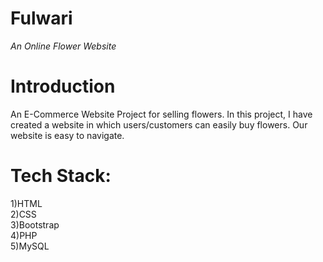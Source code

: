 # Fulwari
_An Online Flower Website_
# Introduction
An E-Commerce Website Project for selling flowers. In this project, I have created a website in which users/customers can easily buy flowers. Our website is easy to navigate.
# Tech Stack:
1)HTML<br>
2)CSS<br>
3)Bootstrap<br>
4)PHP<br>
5)MySQL
